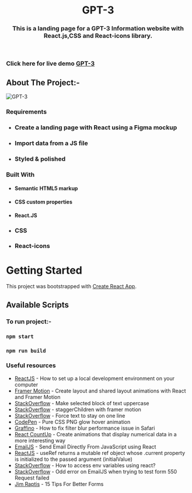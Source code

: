 <!-- PROJECT LOGO -->
<p align="center">

  <h1 align="center">GPT-3</h1>

  <h3 align="center">
  This is a landing page for a GPT-3 Information website with React.js,CSS and React-icons library.
  </h3>
 <br />
 

 ### Click here for live demo   <a href="https://siddharthchn.github.io/GPT-3/" target="_blank">GPT-3</a>

</p>

<!-- ABOUT THE PROJECT -->

## About The Project:-



![GPT-3](https://github.com/Siddharthchn/GPT-3/assets/109435160/327e0575-d073-484e-88a0-e6e23a442031)



### Requirements

- ### Create a landing page with React using a Figma mockup
- ### Import data from a JS file
- ### Styled & polished
  

### Built With

- #### Semantic HTML5 markup
- #### CSS custom properties
- #### React.JS
- ### CSS
- ### React-icons


<!-- GETTING STARTED -->

# Getting Started

This project was bootstrapped with [Create React App](https://github.com/facebook/create-react-app).

## Available Scripts

### To run project:-

### `npm start`

### `npm run build`


### Useful resources

- [ReactJS](https://reactjs.org/tutorial/tutorial.html) - How to set up a local development environment on your computer
- [Framer Motion](https://www.framer.com/docs/layout-animations/) - Create layout and shared layout animations with React and Framer Motion
- [StackOverflow](https://stackoverflow.com/questions/35184509/make-selected-block-of-text-uppercase) - Make selected block of text uppercase
- [StackOverflow](https://stackoverflow.com/questions/62007505/staggerchildren-with-framer-motion) - staggerChildren with framer motion
- [StackOverflow](https://stackoverflow.com/questions/37261988/force-text-to-stay-on-one-line) - Force text to stay on one line
- [CodePen](https://codepen.io/widhi_allan/pen/jOBewE) - Pure CSS PNG glow hover animation
- [Graffino](https://graffino.com/til/CjT2jrcLHP-how-to-fix-filter-blur-performance-issue-in-safari) - How to fix filter blur performance issue in Safari
- [React CountUp](https://github.com/glennreyes/react-countup) - Create animations that display numerical data in a more interesting way
- [EmailJS](https://www.emailjs.com/docs/examples/reactjs/) - Send Email Directly From JavaScript using React
- [ReactJS](https://it.reactjs.org/docs/hooks-reference.html#useref) - useRef returns a mutable ref object whose .current property is initialized to the passed argument (initialValue)
- [StackOverflow](https://stackoverflow.com/questions/71607893/how-to-access-env-variables-using-react) - How to access env variables using react?
- [StackOverflow](https://stackoverflow.com/questions/71357518/odd-error-on-emailjs-when-trying-to-test-form-550-request-failed) - Odd error on EmailJS when trying to test form 550 Request failed
- [Jim Raptis](https://medium.muz.li/15-tips-for-better-ui-forms-744febd107f9) - 15 Tips For Better Forms




